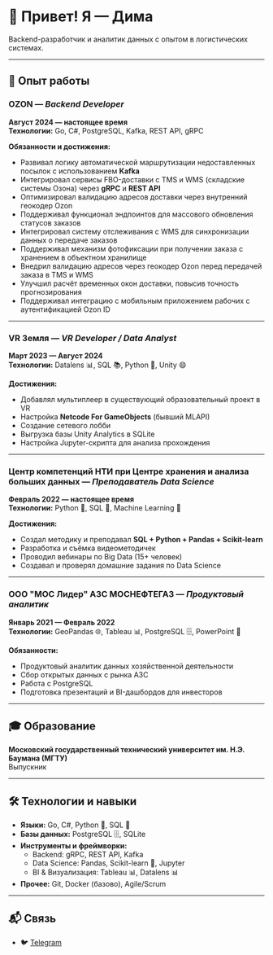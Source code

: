 # 👋 Привет! Я — Дима

Backend-разработчик и аналитик данных с опытом в логистических системах.

---

## 💼 Опыт работы

### **OZON** — *Backend Developer*  
**Август 2024 — настоящее время**  
**Технологии:** Go, C#, PostgreSQL, Kafka, REST API, gRPC  

**Обязанности и достижения:**
- Развивал логику автоматической маршрутизации недоставленных посылок с использованием **Kafka**
- Интегрировал сервисы FBO-доставки с TMS и WMS (складские системы Озона) через **gRPC** и **REST API**
- Оптимизировал валидацию адресов доставки через внутренний геокодер Ozon
- Поддерживал функционал эндпоинтов для массового обновления статусов заказов
- Интегрировал систему отслеживания с WMS для синхронизации данных о передаче заказов
- Поддерживал механизм фотофиксации при получении заказа с хранением в объектном хранилище
- Внедрил валидацию адресов через геокодер Ozon перед передачей заказа в TMS и WMS
- Улучшил расчёт временных окон доставки, повысив точность прогнозирования
- Поддерживал интеграцию с мобильным приложением рабочих с аутентификацией Ozon ID

---

### **VR Земля** — *VR Developer / Data Analyst*  
**Март 2023 — Август 2024**  
**Технологии:** Datalens 📊, SQL 📚, Python 🐍, Unity 😄  

**Достижения:**
- Добавлял мультиплеер в существующий образовательный проект в VR
- Настройка **Netcode For GameObjects** (бывший MLAPI)
- Создание сетевого лобби
- Выгрузка базы Unity Analytics в SQLite
- Настройка Jupyter-скрипта для анализа прохождения

---

### **Центр компетенций НТИ при Центре хранения и анализа больших данных** — *Преподаватель Data Science*  
**Февраль 2022 — настоящее время**  
**Технологии:** Python 🐍, SQL 💽, Machine Learning 🧠  

**Достижения:**
- Создал методику и преподавал **SQL + Python + Pandas + Scikit-learn**
- Разработка и съёмка видеометодичек
- Проводил вебинары по Big Data (15+ человек)
- Создавал и проверял домашние задания по Data Science

---

### **ООО "МОС Лидер" АЗС МОСНЕФТЕГАЗ** — *Продуктовый аналитик*  
**Январь 2021 — Февраль 2022**  
**Технологии:** GeoPandas 🌐, Tableau 📊, PostgreSQL 🗄️, PowerPoint 📄  

**Обязанности:**
- Продуктовый аналитик данных хозяйственной деятельности
- Сбор открытых данных с рынка АЗС
- Работа с PostgreSQL
- Подготовка презентаций и BI-дашбордов для инвесторов

---

## 🎓 Образование

**Московский государственный технический университет им. Н.Э. Баумана (МГТУ)**  
Выпускник

---

## 🛠️ Технологии и навыки

- **Языки:** Go, C#, Python 🐍, SQL 💽
- **Базы данных:** PostgreSQL 🗄️, SQLite
- **Инструменты и фреймворки:**  
  - Backend: gRPC, REST API, Kafka  
  - Data Science: Pandas, Scikit-learn 🧠, Jupyter  
  - BI & Визуализация: Tableau 📊, Datalens 📊  
- **Прочее:** Git, Docker (базово), Agile/Scrum

---

## 📬 Связь

- 🐦 [Telegram](https://t.me/datadima) 
